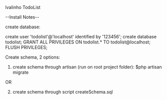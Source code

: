 lvalinho TodoList

--Install Notes--

create database:

create user 'todolist'@'localhost' identified by '123456';
create database todolist;
GRANT ALL PRIVILEGES ON todolist.* TO todolist@localhost;
FLUSH PRIVILEGES;

Create schema, 2 options:

1) create schema through artisan (run on root project folder):
	$php artisan migrate

OR 

2) create schema through script createSchema.sql
